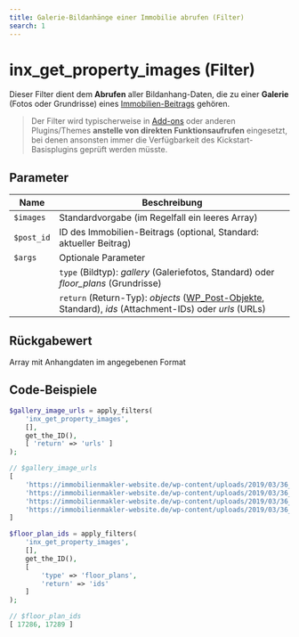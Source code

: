 ```yaml
---
title: Galerie-Bildanhänge einer Immobilie abrufen (Filter)
search: 1
---
```


# inx_get_property_images (Filter)

Dieser Filter dient dem **Abrufen** aller Bildanhang-Daten, die zu einer **Galerie** (Fotos oder Grundrisse) eines [Immobilien-Beitrags](../beitragsarten-taxonomien.html) gehören.

> Der Filter wird typischerweise in [Add-ons](../add-ons.html) oder anderen Plugins/Themes **anstelle von direkten Funktionsaufrufen** eingesetzt, bei denen ansonsten immer die Verfügbarkeit des Kickstart-Basisplugins geprüft werden müsste.

## Parameter

| Name | Beschreibung |
| ---- | ------------ |
| `$images` | Standardvorgabe (im Regelfall ein leeres Array) |
| `$post_id` | ID des Immobilien-Beitrags (optional, Standard: aktueller Beitrag) |
| `$args` | Optionale Parameter |
| | `type` (Bildtyp): *gallery* (Galeriefotos, Standard) oder *floor_plans* (Grundrisse) |
| | `return` (Return-Typ): *objects* ([WP_Post-Objekte](https://developer.wordpress.org/reference/classes/wp_post/), Standard), *ids* (Attachment-IDs) oder *urls* (URLs) |

## Rückgabewert

Array mit Anhangdaten im angegebenen Format

## Code-Beispiele

```php
$gallery_image_urls = apply_filters(
	'inx_get_property_images',
	[],
	get_the_ID(),
	[ 'return' => 'urls' ]
);

// $gallery_image_urls
[
	'https://immobilienmakler-website.de/wp-content/uploads/2019/03/36_flo-pappert-201009-unsplash.jpg',
    'https://immobilienmakler-website.de/wp-content/uploads/2019/03/36_ialicante-mediterranean-homes-475799-unsplash.jpg',
    'https://immobilienmakler-website.de/wp-content/uploads/2019/03/36_vinicius-amano-692823-unsplash.jpg',
    'https://immobilienmakler-website.de/wp-content/uploads/2019/03/36_kari-shea-254186-unsplash.jpg'
]
```

```php
$floor_plan_ids = apply_filters(
	'inx_get_property_images',
	[],
	get_the_ID(),
	[
		'type' => 'floor_plans',
		'return' => 'ids'
	]
);

// $floor_plan_ids
[ 17286, 17289 ]
```